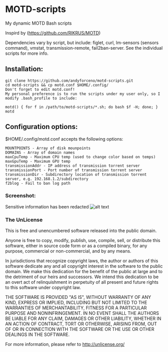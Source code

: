 # MOTD-scripts
My dynamic MOTD Bash scripts

Inspird by (https://github.com/RIKRUS/MOTD)

Dependencies vary by script, but include: figlet, curl, lm-sensors (sensors command), vmstat, transmission-remote, fail2ban-server. See the individual scripts for more info.

## Installation:
	git clone https://github.com/andyforceno/motd-scripts.git
	cd motd-scripts && cp motd.conf $HOME/.config/
	Don't forget to edit motd.conf!
	My personal preference is to run the scripts under my user only, so I modify .bash_profile to include:

	motd() { for f in /path/to/motd-scripts/*.sh; do bash $f -H; done; }
	motd

## Configuration options:
$HOME/.config/motd.conf accepts the following options:
```SERVICES - array of process names
MOUNTPOINTS - Array of disk mounpoints
DOMAINS - Array of domain names
maxCpuTemp - Maximum CPU temp (used to change color based on temps)
maxGpuTemp - Maximum GPU temp
transmissionAddr - IP address of transmission torrent server
transmissionPort - Port number of transmission torrent server
transmissionDir - Subdirectory location of transmission torrent server, e.g. 192.168.1.2/subdirectory
f2blog - Fail to ban log path 
```

### Screenshot:
Sensitive information has been redacted 
![alt text][logo]

[logo]: https://github.com/andyforceno/motd-scripts/blob/master/Screenshot.png "MOTD Scripts"


### The UnLicense

This is free and unencumbered software released into the public domain.

Anyone is free to copy, modify, publish, use, compile, sell, or
distribute this software, either in source code form or as a compiled
binary, for any purpose, commercial or non-commercial, and by any
means.

In jurisdictions that recognize copyright laws, the author or authors
of this software dedicate any and all copyright interest in the
software to the public domain. We make this dedication for the benefit
of the public at large and to the detriment of our heirs and
successors. We intend this dedication to be an overt act of
relinquishment in perpetuity of all present and future rights to this
software under copyright law.

THE SOFTWARE IS PROVIDED "AS IS", WITHOUT WARRANTY OF ANY KIND,
EXPRESS OR IMPLIED, INCLUDING BUT NOT LIMITED TO THE WARRANTIES OF
MERCHANTABILITY, FITNESS FOR A PARTICULAR PURPOSE AND NONINFRINGEMENT.
IN NO EVENT SHALL THE AUTHORS BE LIABLE FOR ANY CLAIM, DAMAGES OR
OTHER LIABILITY, WHETHER IN AN ACTION OF CONTRACT, TORT OR OTHERWISE,
ARISING FROM, OUT OF OR IN CONNECTION WITH THE SOFTWARE OR THE USE OR
OTHER DEALINGS IN THE SOFTWARE.

For more information, please refer to <http://unlicense.org/>
